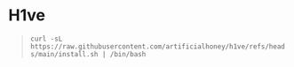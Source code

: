 # H1ve

> `curl -sL https://raw.githubusercontent.com/artificialhoney/h1ve/refs/heads/main/install.sh | /bin/bash`
